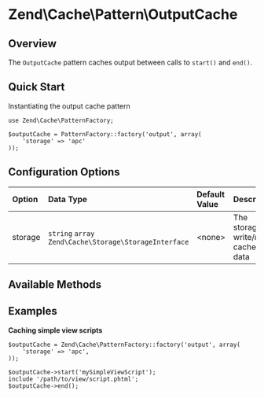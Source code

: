 Zend\\Cache\\Pattern\\OutputCache
=================================

Overview
--------

The `OutputCache` pattern caches output between calls to `start()` and `end()`.

Quick Start
-----------

Instantiating the output cache pattern

``` sourceCode
use Zend\Cache\PatternFactory;

$outputCache = PatternFactory::factory('output', array(
    'storage' => 'apc'
));
```

Configuration Options
---------------------

<table>
<colgroup>
<col width="7%" />
<col width="49%" />
<col width="12%" />
<col width="31%" />
</colgroup>
<thead>
<tr class="header">
<th align="left">Option</th>
<th align="left">Data Type</th>
<th align="left">Default Value</th>
<th align="left">Description</th>
</tr>
</thead>
<tbody>
<tr class="odd">
<td align="left">storage</td>
<td align="left"><code>string</code> <code>array</code>
<code>Zend\Cache\Storage\StorageInterface</code></td>
<td align="left">&lt;none&gt;</td>
<td align="left">The storage to write/read cached data</td>
</tr>
</tbody>
</table>

Available Methods
-----------------

Examples
--------

**Caching simple view scripts**

``` sourceCode
$outputCache = Zend\Cache\PatternFactory::factory('output', array(
    'storage' => 'apc',
));

$outputCache->start('mySimpleViewScript');
include '/path/to/view/script.phtml';
$outputCache->end();
```
